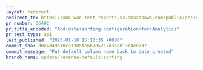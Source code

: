 ```yaml
---
layout: redirect
redirect_to: https://a8c-woo-test-reports.s3.amazonaws.com/public/pr/36492/api/index.html
pr_number: 36492
pr_title_encoded: "Add+date+sorting+configuration+for+Analytics"
pr_test_type: api
last_published: "2023-01-18 15:13:35 +0000"
commit_sha: d0e4d49b10c31385fe6b785217d3ca813c4ed737
commit_message: "Put default column name back to date_created"
branch_name: update/revenue-default-sorting
---
```

